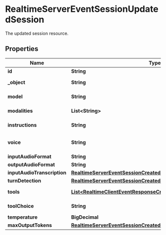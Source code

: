 

# RealtimeServerEventSessionUpdatedSession

The updated session resource.

## Properties

| Name | Type | Description | Notes |
|------------ | ------------- | ------------- | -------------|
|**id** | **String** | The unique ID of the session. |  [optional] |
|**_object** | **String** | The object type, must be \&quot;realtime.session\&quot;. |  [optional] |
|**model** | **String** | The default model used for this session. |  [optional] |
|**modalities** | **List&lt;String&gt;** | The set of modalities the model can respond with. |  [optional] |
|**instructions** | **String** | The default system instructions. |  [optional] |
|**voice** | **String** | The voice the model uses to respond - one of &#x60;alloy&#x60;, &#x60;echo&#x60;, or &#x60;shimmer&#x60;. |  [optional] |
|**inputAudioFormat** | **String** | The format of input audio. |  [optional] |
|**outputAudioFormat** | **String** | The format of output audio. |  [optional] |
|**inputAudioTranscription** | [**RealtimeServerEventSessionCreatedSessionInputAudioTranscription**](RealtimeServerEventSessionCreatedSessionInputAudioTranscription.md) |  |  [optional] |
|**turnDetection** | [**RealtimeServerEventSessionCreatedSessionTurnDetection**](RealtimeServerEventSessionCreatedSessionTurnDetection.md) |  |  [optional] |
|**tools** | [**List&lt;RealtimeClientEventResponseCreateResponseToolsInner&gt;**](RealtimeClientEventResponseCreateResponseToolsInner.md) | Tools (functions) available to the model. |  [optional] |
|**toolChoice** | **String** | How the model chooses tools. |  [optional] |
|**temperature** | **BigDecimal** | Sampling temperature. |  [optional] |
|**maxOutputTokens** | [**RealtimeServerEventSessionCreatedSessionMaxOutputTokens**](RealtimeServerEventSessionCreatedSessionMaxOutputTokens.md) |  |  [optional] |




